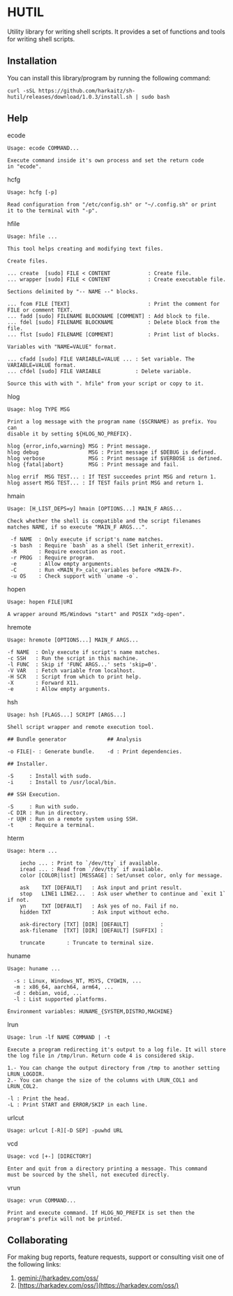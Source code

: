 HUTIL
=====

Utility library for writing shell scripts. It provides a set of
functions and tools for writing shell scripts.

## Installation

You can install this library/program by running the following command:

    curl -sSL https://github.com/harkaitz/sh-hutil/releases/download/1.0.3/install.sh | sudo bash

## Help

ecode

    Usage: ecode COMMAND...
    
    Execute command inside it's own process and set the return code
    in "ecode".

hcfg

    Usage: hcfg [-p]
    
    Read configuration from "/etc/config.sh" or "~/.config.sh" or print
    it to the terminal with "-p". 

hfile

    Usage: hfile ...
    
    This tool helps creating and modifying text files.
    
    Create files.
    
    ... create  [sudo] FILE < CONTENT            : Create file.
    ... wrapper [sudo] FILE < CONTENT            : Create executable file.
    
    Sections delimited by "-- NAME --" blocks.
    
    ... fcom FILE [TEXT]                         : Print the comment for FILE or comment TEXT.
    ... fadd [sudo] FILENAME BLOCKNAME [COMMENT] : Add block to file.
    ... fdel [sudo] FILENAME BLOCKNAME           : Delete block from the file.
    ... flst [sudo] FILENAME [COMMENT]           : Print list of blocks.
    
    Variables with "NAME=VALUE" format.
    
    ... cfadd [sudo] FILE VARIABLE=VALUE ... : Set variable. The VARIABLE=VALUE format.
    ... cfdel [sudo] FILE VARIABLE           : Delete variable.
    
    Source this with with ". hfile" from your script or copy to it.

hlog

    Usage: hlog TYPE MSG
    
    Print a log message with the program name ($SCRNAME) as prefix. You can
    disable it by setting ${HLOG_NO_PREFIX}.
         
    hlog {error,info,warning} MSG : Print message.
    hlog debug                MSG : Print message if $DEBUG is defined.
    hlog verbose              MSG : Print message if $VERBOSE is defined.
    hlog {fatal|abort}        MSG : Print message and fail.
    
    hlog errif  MSG TEST... : If TEST succeedes print MSG and return 1.
    hlog assert MSG TEST... : If TEST fails print MSG and return 1.

hmain

    Usage: [H_LIST_DEPS=y] hmain [OPTIONS...] MAIN_F ARGS...
    
    Check whether the shell is compatible and the script filenames
    matches NAME, if so execute "MAIN_F ARGS...".
    
     -f NAME  : Only execute if script's name matches.
     -s bash  : Require `bash` as a shell (Set inherit_errexit).
     -R       : Require execution as root.
     -r PROG  : Require program.
     -e       : Allow empty arguments.
     -C       : Run <MAIN_F>_calc_variables before <MAIN-F>.
     -u OS    : Check support with `uname -o`.

hopen

    Usage: hopen FILE|URI
    
    A wrapper around MS/Windows "start" and POSIX "xdg-open".

hremote

    Usage: hremote [OPTIONS...] MAIN_F ARGS...
    
    -f NAME  : Only execute if script's name matches.
    -c SSH   : Run the script in this machine.
    -l FUNC  : Skip if 'FUNC ARGS...' sets 'skip=0'.
    -V VAR   : Fetch variable from localhost.
    -H SCR   : Script from which to print help.
    -X       : Forward X11.
    -e       : Allow empty arguments.

hsh

    Usage: hsh [FLAGS...] SCRIPT [ARGS...]
    
    Shell script wrapper and remote execution tool.
    
    ## Bundle generator             ## Analysis
                                    
    -o FILE|- : Generate bundle.    -d : Print dependencies.
    
    ## Installer.
    
    -S     : Install with sudo.
    -i     : Install to /usr/local/bin.
    
    ## SSH Execution.
    
    -S     : Run with sudo.
    -C DIR : Run in directory.
    -r U@H : Run on a remote system using SSH.
    -t     : Require a terminal.

hterm

    Usage: hterm ...
    
        iecho ... : Print to `/dev/tty` if available.
        iread ... : Read from `/dev/tty` if available.
        color [COLOR|list] [MESSAGE] : Set/unset color, only for message.
    
        ask    TXT [DEFAULT]   : Ask input and print result.
        stop   LINE1 LINE2...  : Ask user whether to continue and `exit 1` if not.
        yn     TXT [DEFAULT]   : Ask yes of no. Fail if no.
        hidden TXT             : Ask input without echo.
    
        ask-directory [TXT] [DIR] [DEFAULT]          :
        ask-filename  [TXT] [DIR] [DEFAULT] [SUFFIX] :
    
        truncate       : Truncate to terminal size.

huname

    Usage: huname ...
    
      -s : Linux, Windows_NT, MSYS, CYGWIN, ...
      -m : x86_64, aarch64, arm64, ...
      -d : debian, void, ...
      -l : List supported platforms.
    
    Environment variables: HUNAME_{SYSTEM,DISTRO,MACHINE}

lrun

    Usage: lrun -lf NAME COMMAND | -t
    
    Execute a program redirecting it's output to a log file. It will store
    the log file in /tmp/lrun. Return code 4 is considered skip.
    
    1.- You can change the output directory from /tmp to another setting LRUN_LOGDIR.
    2.- You can change the size of the columns with LRUN_COL1 and LRUN_COL2.
    
    -l : Print the head.
    -L : Print START and ERROR/SKIP in each line.

urlcut

    Usage: urlcut [-R][-D SEP] -puwhd URL

vcd

    Usage: vcd [+-] [DIRECTORY]
    
    Enter and quit from a directory printing a message. This command
    must be sourced by the shell, not executed directly.

vrun

    Usage: vrun COMMAND...
    
    Print and execute command. If HLOG_NO_PREFIX is set then the
    program's prefix will not be printed.

## Collaborating

For making bug reports, feature requests, support or consulting visit
one of the following links:

1. [gemini://harkadev.com/oss/](gemini://harkadev.com/oss/)
2. [https://harkadev.com/oss/](https://harkadev.com/oss/)
